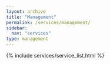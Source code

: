 ```yaml
---
layout: archive
title: "Management"
permalink: /services/management/
sidebar:
  nav: "services"
type: management
---
```


{% include services/service_list.html %}


